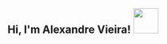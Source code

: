 <h2> Hi, I'm Alexandre Vieira! <img src="https://media.giphy.com/media/RIBOU83EKnHyJadF9V/giphy.gif" width="50"></h2>


